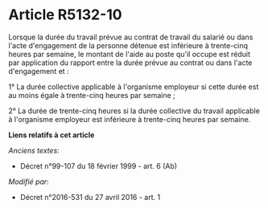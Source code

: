 # Article R5132-10

Lorsque la durée du travail prévue au contrat de travail du salarié ou dans l'acte d'engagement de la personne détenue est
inférieure à trente-cinq heures par semaine, le montant de l'aide au poste qu'il occupe est réduit par application du rapport
entre la durée prévue au contrat ou dans l'acte d'engagement et :

1° La durée collective applicable à l'organisme employeur si cette durée est au moins égale à trente-cinq heures par
semaine ;

2° La durée de trente-cinq heures si la durée collective du travail applicable à l'organisme employeur est inférieure à
trente-cinq heures par semaine.

**Liens relatifs à cet article**

_Anciens textes_:

  - Décret n°99-107 du 18 février 1999 - art. 6 (Ab)

_Modifié par_:

  - Décret n°2016-531 du 27 avril 2016 - art. 1
